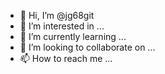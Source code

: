 - 👋 Hi, I’m @jg68git
- 👀 I’m interested in ...
- 🌱 I’m currently learning ...
- 💞️ I’m looking to collaborate on ...
- 📫 How to reach me ...

<!---
jg68git/jg68git is a ✨ special ✨ repository because its `README.md` (this file) appears on your GitHub profile.
You can click the Preview link to take a look at your changes.
--->
